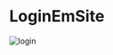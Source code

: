 # LoginEmSite

![login](https://github.com/liane-heidemann/LoginEmSite/assets/54177181/0dc43a9f-2caa-4629-a854-3be3992978b8)
